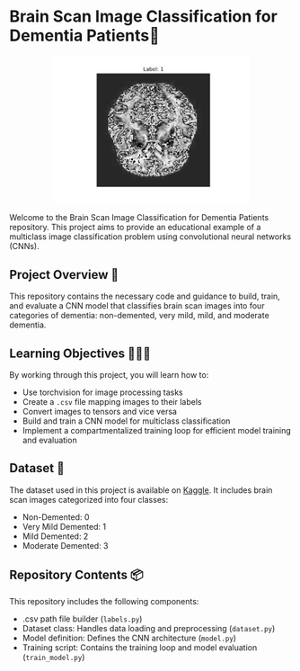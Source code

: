 # Brain Scan Image Classification for Dementia Patients🧠

<p align="center">
  <img src="img_readme.png" width="350" title="An example of a processed image">
</p>

Welcome to the Brain Scan Image Classification for Dementia Patients repository. This project aims to provide an educational example of a multiclass image classification problem using convolutional neural networks (CNNs).

## Project Overview 🔖
This repository contains the necessary code and guidance to build, train, and evaluate a CNN model that classifies brain scan images into four categories of dementia: non-demented, very mild, mild, and moderate dementia.

## Learning Objectives 👨🏽‍💻
By working through this project, you will learn how to:

- Use torchvision for image processing tasks
- Create a ```.csv``` file mapping images to their labels
- Convert images to tensors and vice versa
- Build and train a CNN model for multiclass classification
- Implement a compartmentalized training loop for efficient model training and evaluation

## Dataset 📁
The dataset used in this project is available on [Kaggle](https://www.kaggle.com/datasets/tourist55/alzheimers-dataset-4-class-of-images). It includes brain scan images categorized into four classes:

- Non-Demented: 0
- Very Mild Demented: 1
- Mild Demented: 2
- Moderate Demented: 3

## Repository Contents 📦
This repository includes the following components:

- .csv path file builder (```labels.py```)
- Dataset class: Handles data loading and preprocessing (```dataset.py```)
- Model definition: Defines the CNN architecture (```model.py```)
- Training script: Contains the training loop and model evaluation (```train_model.py```)
